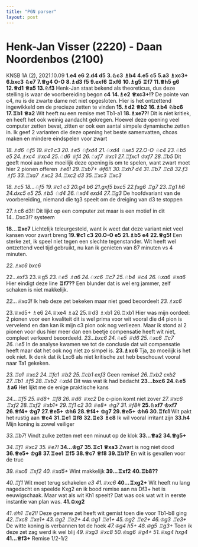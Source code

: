 ```yaml
---
title: "PGN parser"
layout: post
---
```


# Henk-Jan Visser (2220) - Daan Noordenbos (2100)
KNSB 1A (2), 2021.10.09
**1.e4** **e6** **2.d4** **d5** **3.&#9816;c3** **&#9815;b4** **4.e5** **c5** **5.a3** **&#9815;xc3+** **6.bxc3** **&#9816;e7** **7.&#9813;g4** **O-O** **8.&#9815;d3** **f5** **9.exf6** **&#9814;xf6** **10.&#9815;g5** **&#9814;f7** **11.&#9813;h5** **g6** **12.&#9813;d1** **&#9813;a5** **13.&#9816;f3** Henk-Jan staat bekend als theoreticus, dus deze stelling is waar de voorbereiding begon **c4** **14.&#9815;e2** **&#9813;xc3+!?** De pointe van c4, nu is de zwarte dame net niet opgesloten. Hier is het ontzettend ingewikkeld om de precieze zetten te vinden **15.&#9815;d2** **&#9813;b2** **16.&#9815;b4** **&#9816;bc6** **17.&#9814;b1** **&#9813;a2** Wit heeft nu een remise met Tb1-a1 **18.&#9815;xe7?!** Dit is niet kritiek, en heeft het ook weinig aandacht gekregen. Hoewel deze opening veel computer zetten bevat, zitten er ook een aantal simpele dynamische zetten in. Ik geef 2 varianten die deze opening het beste samenvatten, choas maken en mindere eindspelen voor zwart 

*18.&#9815;d6* *&#9816;f5* *19.&#9813;c1* *c3* *20.&#9815;e5* *&#9816;fxd4* *21.&#9816;xd4* *&#9816;xe5* *22.O-O* *&#9816;c4* *23.&#9816;b5* *e5* *24.&#9815;xc4* *&#9813;xc4* *25.&#9816;d6* *&#9813;f4* *26.&#9816;xf7* *&#9813;xc1* *27.&#9814;fxc1* *&#9812;xf7* *28.&#9814;b5* Dit geeft mooi aan hoe moeilijk deze opening is om te spelen, want zwart moet hier 2 pionen offeren *&#9815;e6!* *29.&#9814;xb7+* *&#9812;f6!!* *30.&#9814;xh7* *d4* *31.&#9814;b7* *&#9814;c8* *32.f3* *&#9815;f5* *33.&#9814;xa7* *&#9815;xc2* *34.&#9814;xc2* *d3* *35.&#9814;xc3* *&#9814;xc3* 


*18.&#9815;c5* *18...&#9816;f5* *19.&#9813;c1* *c3* *20.g4* *b6* *21.gxf5* *bxc5* *22.fxg6* *&#9814;g7* *23.&#9814;g1* *h6* *24.dxc5* *e5* *25.&#9815;b5* *&#9816;d4* *26.&#9816;xd4* *exd4* *27.&#9814;g3* De hoofdvariant van de voorbereiding, niemand die tg3 speelt om de dreiging van d3 te stoppen 

27.&#9815;c6 d3!! Dit lijkt op een computer zet maar is een motief in dit 14...Dxc3!? systeem 

**18...&#9814;xe7** Lichtelijk teleurgesteld, want ik weet dat deze variant niet veel kansen voor zwart breng **19.&#9813;c1** **c3** **20.O-O** **e5** **21.&#9815;b5** **e4** **22.&#9813;g5!** Een sterke zet, ik speel niet tegen een slechte tegenstander. Wit heeft wel ontzettend veel tijd gebruikt, nu kan ik genieten van 87 minuten vs 4 minuten. 

*22.&#9815;xc6* *bxc6* 

22...exf3 23.&#9813;g5 
*23.&#9816;e5* *&#9815;a6* *24.&#9816;xc6* *&#9814;c7* *25.&#9816;b4* *&#9813;c4* *26.&#9816;xa6* *&#9813;xa6* Hier eindigt deze line 
**&#9814;f7??** Een blunder dat is wel erg jammer, zelf schaken is niet makkelijk. 

*22...&#9813;xa3!* Ik heb deze zet bekeken maar niet goed beoordeelt *23.&#9815;xc6* 

23.&#9813;xd5+ &#9815;e6 24.&#9813;xe4 &#9815;a2 25.&#9813;d3 &#9815;xb1 26.&#9814;xb1 Hier was mijn oordeel: 2 pionen voor een kwaliteit dit is wel prima voor wit vooral die d4 pion is vervelend en dan kan ik mijn c3 pion ook nog verliezen. Maar ik stond al 2 pionen voor dus hier meer dan een beetje compensatie heeft wit niet, compleet verkeerd beoordeeld. 
*23...bxc6* *24.&#9816;e5* *&#9813;d6* *25.&#9816;xc6* *&#9814;c7* *26.&#9816;e5* In de analyse kwamen we tot de conclusie dat wit compensatie heeft maar dat het ook nog niet zo simpel is. 
**23.&#9815;xc6** Tja, zo moeilijk is het ook niet. Ik denk dat ik Lxc6 als niet kritische zet heb beschouwt vooral naar Ta1 gekeken. 

*23.&#9814;a1* *&#9813;xc2* *24.&#9814;fc1* *&#9813;b2* *25.&#9814;cb1* *exf3* Geen remise! *26.&#9814;xb2* *cxb2* *27.&#9814;b1* *&#9815;f5* *28.&#9814;xb2* *&#9816;xd4* Dit was wat ik had bedacht 
**23...bxc6** **24.&#9816;e5** **&#9815;a6** Het lijkt me de enige praktische kans 

*24...&#9814;f5* *25.&#9813;d8+* *&#9814;f8* *26.&#9813;d6* *&#9813;xc2* De c-pion komt niet zover *27.&#9813;xc6* *&#9814;xf2* *28.&#9814;xf2* *&#9813;xb1+* *29.&#9814;f1* *c2* *30.&#9813;e8+* *&#9812;g7* *31.&#9813;f8#* 
**25.&#9816;xf7** **&#9812;xf7** **26.&#9813;f4+** **&#9812;g7** **27.&#9813;e5+** **&#9812;h6** **28.&#9813;f4+** **&#9812;g7** **29.&#9813;e5+** **&#9812;h6** **30.&#9814;fc1** Wit pakt het rustig aan **&#9813;c4** **31.&#9814;e1** **&#9814;f8** **32.&#9814;e3** **&#9815;c8** Ik wil vooral irritant zijn **33.h4** Mijn koning is zowel veiliger 

*33.&#9814;b7!* Vindt zulke zetten met een minuut op de klok 
**33...&#9813;a2** **34.&#9813;g5+** 

*34.&#9814;f1* *&#9813;xc2* *35.&#9813;e7!* 
**34...&#9812;g7** **35.&#9814;c1** **&#9813;xa3** Zwart is nog niet dood **36.&#9813;e5+** **&#9812;g8** **37.&#9814;ee1** **&#9814;f5** **38.&#9813;c7** **&#9813;f8** **39.&#9814;b1?** En wit is gevallen voor de truc 

*39.&#9813;xc6* *&#9814;xf2* *40.&#9813;xd5+* Wint makkelijk 
**39...&#9814;xf2** **40.&#9814;b8??** 

*40.&#9814;f1* Wit moet terug schakelen *e3* *41.&#9813;xc6* 
**40...&#9814;xg2+** Wit heeft nu lang nagedacht en speelde Kxg2 en ik bood remise aan na Df3+ het is eeuwigschaak. Maar wat als wit Kh1 speelt? Dat was ook wat wit in eerste instantie van plan was. **41.&#9812;xg2** 

*41.&#9812;h1* *&#9814;e2!!* Deze gemene zet heeft wit gemist toen die voor Tb1-b8 ging *42.&#9814;xc8* *&#9814;xe1+* *43.&#9812;g2* *&#9814;e2+* *44.&#9812;g1* *&#9814;e1+* *45.&#9812;g2* *&#9814;e2+* *46.&#9812;g3* *&#9814;e3+* De witte koning is verbannen tot de hoek *47.&#9812;g4* *h5+* *48.&#9812;g5* *&#9814;g3+* Toen ik deze zet zag werd ik wel blij *49.&#9813;xg3* *&#9813;xc8* *50.&#9812;xg6* *&#9813;g4+* *51.&#9813;xg4* *hxg4* 
**41...&#9813;f3+** Remise 
 1/2-1/2
